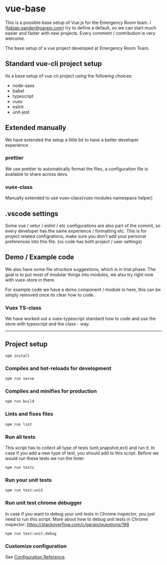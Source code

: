 # vue-base

This is a possible base setup of Vue.js for the Emergency Room team.
I (fabian.gander@garaio.com) try to define a default, so we can start much easier and faster with new projects.
Every comment / contribution is very welcome.

The base setup of a vue project developed at Emergency Room Team.

## Standard vue-cli project setup

Its a base setup of vue-cli project using the following choices:

* node-sass
* babel
* typescript
* vuex
* eslint
* unit-jest

## Extended manually

We have extended the setup a little bit to have a better developer experience

### prettier

We use prettier to automatically format the files, a configuration file is available to share across devs.

### vuex-class

Manually extended to use vuex-class(vuex modules namespace helper)

## .vscode settings

Some vue / vetur / eslint / etc configurations are also part of the commit, so every developer has the same experience / formatting etc.
This is for project related configrations, make sure you don't add your personal preferences into this file. (vs code has both project / user settings)

## Demo / Example code

We also have some file structure suggestions, which is in trial phase.
The goal is to put most of modular things into modules, we also try right now with vuex-store in there.

For example code we have a demo component / module in here, this can be simply removed once its clear how to code.

### Vuex TS-class

We have worked out a vuex-typescript standard how to code and use the store with typescript and the class - way.

---------------------------------------

## Project setup

``` 
npm install
```

### Compiles and hot-reloads for development

``` 
npm run serve
```

### Compiles and minifies for production

``` 
npm run build
```

### Lints and fixes files

``` 
npm run lint
```

### Run all tests

This script has to collect all type of tests (unit,snapshot,ect) and run it.
In case if you add a new type of test, you should add to this script.
Before we would run these tests we run the linter.

``` 
npm run tests
```

### Run your unit tests

``` 
npm run test:unit
```

### Run unit test chrome debugger

In case if you want to debug your unit tests in Chrome inspector, you just need to run this script.
More about how to debug unit tests in Chrome inspector: <https://stackoverflow.com/c/garaio/questions/198>

``` 
npm run test:unit:debug
```

### Customize configuration

See [Configuration Reference](https://cli.vuejs.org/config/).
